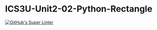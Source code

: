 # ICS3U-Unit2-02-Python-Rectangle

[![GitHub's Super Linter](https://github.com/liam-fletcher1/ICS3U-Unit2-02-Python-Rectangle/workflows/GitHub's%20Super%20Linter/badge.svg)](https://github.com/liam-fletcher1/ICS3U-Unit2-02-Python-Rectangle/actions)
